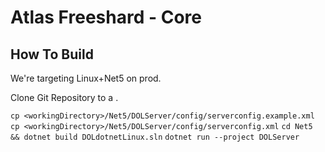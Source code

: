 Atlas Freeshard - Core
========

How To Build
----

We're targeting Linux+Net5 on prod.

Clone Git Repository to a <workingDirectory>.

`cp <workingDirectory>/Net5/DOLServer/config/serverconfig.example.xml cp <workingDirectory>/Net5/DOLServer/config/serverconfig.xml`
`cd Net5 && dotnet build DOLdotnetLinux.sln`
`dotnet run --project DOLServer`
